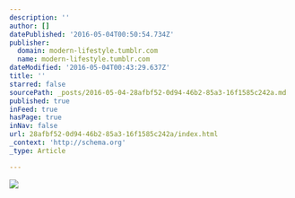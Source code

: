 ```yaml
---
description: ''
author: []
datePublished: '2016-05-04T00:50:54.734Z'
publisher:
  domain: modern-lifestyle.tumblr.com
  name: modern-lifestyle.tumblr.com
dateModified: '2016-05-04T00:43:29.637Z'
title: ''
starred: false
sourcePath: _posts/2016-05-04-28afbf52-0d94-46b2-85a3-16f1585c242a.md
published: true
inFeed: true
hasPage: true
inNav: false
url: 28afbf52-0d94-46b2-85a3-16f1585c242a/index.html
_context: 'http://schema.org'
_type: Article

---
```

![](http://66.media.tumblr.com/7966ed827e4ac8c101ac49d1a555af66/tumblr_n81jbcIEkk1qz62xqo1_r1_500.jpg)